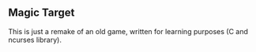 ## Magic Target

This is just a remake of an old game, written for learning purposes (C and
ncurses library).
